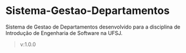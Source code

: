 # Sistema-Gestao-Departamentos
Sistema de Gestao de Departamentos desenvolvido para a disciplina de Introdução de Engenharia de Software na UFSJ.

> v:1.0.0
